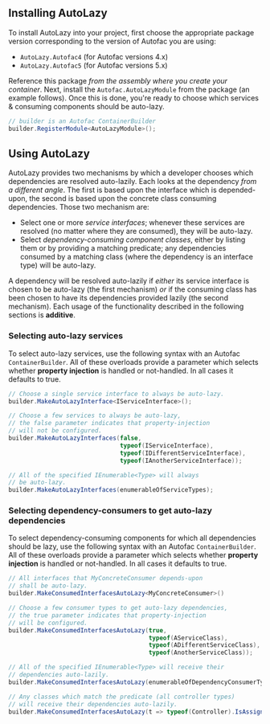 ## Installing AutoLazy
To install AutoLazy into your project, first choose the appropriate package version corresponding to the version of Autofac you are using:

* `AutoLazy.Autofac4` (for Autofac versions 4.x)
* `AutoLazy.Autofac5` (for Autofac versions 5.x)

Reference this package *from the assembly where you create your container*.  Next, install the `Autofac.AutoLazyModule` from the package (an example follows).  Once this is done, you're ready to choose which services & consuming components should be auto-lazy.

```csharp
// builder is an Autofac ContainerBuilder
builder.RegisterModule<AutoLazyModule>();
```

## Using AutoLazy
AutoLazy provides two mechanisms by which a developer chooses which dependencies are resolved auto-lazily.  Each looks at the dependency *from a different angle*.  The first is based upon the interface which is depended-upon, the second is based upon the concrete class consuming dependencies.  Those two mechanism are:

* Select one or more *service interfaces*; whenever these services are resolved (no matter where they are consumed), they will be auto-lazy.
* Select *dependency-consuming component classes*, either by listing them or by providing a matching predicate; any dependencies consumed by a matching class (where the dependency is an interface type) will be auto-lazy.

A dependency will be resolved auto-lazily if *either* its service interface is chosen to be auto-lazy (the first mechanism) *or* if the consuming class has been chosen to have its dependencies provided lazily (the second mechanism).  Each usage of the functionality described in the following sections is **additive**.

### Selecting auto-lazy services
To select auto-lazy services, use the following syntax with an Autofac `ContainerBuilder`.  All of these overloads provide a parameter which selects whether **property injection** is handled or not-handled.  In all cases it defaults to true.

```csharp
// Choose a single service interface to always be auto-lazy.
builder.MakeAutoLazyInterface<IServiceInterface>();

// Choose a few services to always be auto-lazy,
// the false parameter indicates that property-injection
// will not be configured.
builder.MakeAutoLazyInterfaces(false,
                               typeof(IServiceInterface),
                               typeof(IDifferentServiceInterface),
                               typeof(IAnotherServiceInterface));

// All of the specified IEnumerable<Type> will always
// be auto-lazy.
builder.MakeAutoLazyInterfaces(enumerableOfServiceTypes);
```

### Selecting dependency-consumers to get auto-lazy dependencies
To select dependency-consuming components for which all dependencies should be lazy, use the following syntax with an Autofac `ContainerBuilder`.  All of these overloads provide a parameter which selects whether **property injection** is handled or not-handled.  In all cases it defaults to true.

```csharp
// All interfaces that MyConcreteConsumer depends-upon
// shall be auto-lazy.
builder.MakeConsumedInterfacesAutoLazy<MyConcreteConsumer>()

// Choose a few consumer types to get auto-lazy dependencies,
// the true parameter indicates that property-injection
// will be configured.
builder.MakeConsumedInterfacesAutoLazy(true,
                                       typeof(AServiceClass),
                                       typeof(ADifferentServiceClass),
                                       typeof(AnotherServiceClass));

// All of the specified IEnumerable<Type> will receive their
// dependencies auto-lazily.
builder.MakeConsumedInterfacesAutoLazy(enumerableOfDependencyConsumerTypes);

// Any classes which match the predicate (all controller types)
// will receive their dependencies auto-lazily.
builder.MakeConsumedInterfacesAutoLazy(t => typeof(Controller).IsAssignableFrom(t));
```

